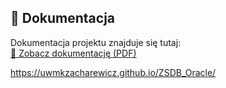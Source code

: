 ## 📄 Dokumentacja

Dokumentacja projektu znajduje się tutaj:  
[📘 Zobacz dokumentację (PDF)](docs/dokumentacja.pdf)

https://uwmkzacharewicz.github.io/ZSDB_Oracle/

